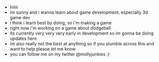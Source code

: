 - hiiiii
- im sunny and i wanna learn about game development, especially 3d game dev
- i think i learn best by doing, so i'm making a game
- right now i'm working on a game about dodgeball
- its currently very very very early in development so im gonna be doing updates here
- im also really not the best at anything so if you stumble across this and want to help please let me know
- you can follow me on my twitter @mollyjunkies :)

<!---
sunnyfeelsfine/sunnyfeelsfine is a ✨ special ✨ repository because its `README.md` (this file) appears on your GitHub profile.
You can click the Preview link to take a look at your changes.
--->
